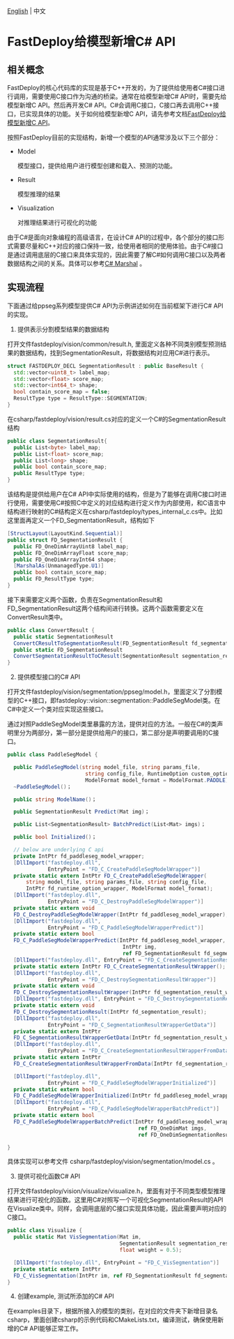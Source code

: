 [English](../../en/faq/develop_c_api_for_a_new_model.md) | 中文

# FastDeploy给模型新增C# API

## 相关概念

FastDeploy的核心代码库的实现是基于C++开发的，为了提供给使用者C#接口进行调用，需要使用C接口作为沟通的桥梁。通常在给模型新增C# API时，需要先给模型新增C API。然后再开发C# API。C#会调用C接口，C接口再去调用C++接口，已实现具体的功能。关于如何给模型新增C API，请先参考文档[FastDeploy给模型新增C API](./develop_c_api_for_a_new_model.md)。

按照FastDeploy目前的实现结构，新增一个模型的API通常涉及以下三个部分：

- Model

  模型接口，提供给用户进行模型创建和载入、预测的功能。

- Result

  模型推理的结果

- Visualization

  对推理结果进行可视化的功能

由于C#是面向对象编程的高级语言，在设计C# API的过程中，各个部分的接口形式需要尽量和C++对应的接口保持一致，给使用者相同的使用体验。由于C#接口是通过调用底层的C接口来具体实现的，因此需要了解C#如何调用C接口以及两者数据结构之间的关系。具体可以参考[C# Marshal](https://learn.microsoft.com/en-us/dotnet/framework/interop/marshalling-data-with-platform-invoke)
。

## 实现流程

下面通过给ppseg系列模型提供C# API为示例讲述如何在当前框架下进行C# API的实现。

1. 提供表示分割模型结果的数据结构

打开文件fastdeploy/vision/common/result.h, 里面定义各种不同类别模型预测结果的数据结构，找到SegmentationResult，将数据结构对应用C#进行表示。
```c++
struct FASTDEPLOY_DECL SegmentationResult : public BaseResult {
  std::vector<uint8_t> label_map;
  std::vector<float> score_map;
  std::vector<int64_t> shape;
  bool contain_score_map = false;
  ResultType type = ResultType::SEGMENTATION;
}
```
在csharp/fastdeploy/vision/result.cs对应的定义一个C#的SegmentationResult结构

```c#
public class SegmentationResult{
  public List<byte> label_map;
  public List<float> score_map;
  public List<long> shape;
  public bool contain_score_map;
  public ResultType type;
}
```

该结构是提供给用户在C# API中实际使用的结构，但是为了能够在调用C接口时进行使用，需要使用C#按照C中定义的对应结构进行定义作为内部使用，和C语言中结构进行映射的C#结构定义在csharp/fastdeploy/types_internal_c.cs中。比如这里面再定义一个FD_SegmentationResult，结构如下

```c#
[StructLayout(LayoutKind.Sequential)]
public struct FD_SegmentationResult {
  public FD_OneDimArrayUint8 label_map;
  public FD_OneDimArrayFloat score_map;
  public FD_OneDimArrayInt64 shape;
  [MarshalAs(UnmanagedType.U1)]
  public bool contain_score_map;
  public FD_ResultType type;
}
```

接下来需要定义两个函数，负责在SegmentationResult和FD_SegmentationResult这两个结构间进行转换。这两个函数需要定义在ConvertResult类中。

```c#
public class ConvertResult {
  public static SegmentationResult
  ConvertCResultToSegmentationResult(FD_SegmentationResult fd_segmentation_result);
  public static FD_SegmentationResult
  ConvertSegmentationResultToCResult(SegmentationResult segmentation_result);
}
```

2. 提供模型接口的C# API

打开文件fastdeploy/vision/segmentation/ppseg/model.h，里面定义了分割模型的C++接口，即fastdeploy::vision::segmentation::PaddleSegModel类。在C#中定义一个类对应实现这些接口。

通过对照PaddleSegModel类里暴露的方法，提供对应的方法。一般在C#的类声明里分为两部分，第一部分是提供给用户的接口，第二部分是声明要调用的C接口。

```c#
public class PaddleSegModel {

  public PaddleSegModel(string model_file, string params_file,
                         string config_file, RuntimeOption custom_option = null,
                         ModelFormat model_format = ModelFormat.PADDLE)；
  ~PaddleSegModel()；

  public string ModelName()；

  public SegmentationResult Predict(Mat img)；

  public List<SegmentationResult> BatchPredict(List<Mat> imgs)；

  public bool Initialized()；

  // below are underlying C api
  private IntPtr fd_paddleseg_model_wrapper;
  [DllImport("fastdeploy.dll",
             EntryPoint = "FD_C_CreatePaddleSegModelWrapper")]
  private static extern IntPtr FD_C_CreatePaddleSegModelWrapper(
      string model_file, string params_file, string config_file,
      IntPtr fd_runtime_option_wrapper, ModelFormat model_format);
  [DllImport("fastdeploy.dll",
             EntryPoint = "FD_C_DestroyPaddleSegModelWrapper")]
  private static extern void
  FD_C_DestroyPaddleSegModelWrapper(IntPtr fd_paddleseg_model_wrapper);
  [DllImport("fastdeploy.dll",
             EntryPoint = "FD_C_PaddleSegModelWrapperPredict")]
  private static extern bool
  FD_C_PaddleSegModelWrapperPredict(IntPtr fd_paddleseg_model_wrapper,
                                     IntPtr img,
                                     ref FD_SegmentationResult fd_segmentation_result);
  [DllImport("fastdeploy.dll", EntryPoint = "FD_C_CreateSegmentationResultWrapper")]
  private static extern IntPtr FD_C_CreateSegmentationResultWrapper();
  [DllImport("fastdeploy.dll",
             EntryPoint = "FD_C_DestroySegmentationResultWrapper")]
  private static extern void
  FD_C_DestroySegmentationResultWrapper(IntPtr fd_segmentation_result_wrapper);
  [DllImport("fastdeploy.dll", EntryPoint = "FD_C_DestroySegmentationResult")]
  private static extern void
  FD_C_DestroySegmentationResult(IntPtr fd_segmentation_result);
  [DllImport("fastdeploy.dll",
             EntryPoint = "FD_C_SegmentationResultWrapperGetData")]
  private static extern IntPtr
  FD_C_SegmentationResultWrapperGetData(IntPtr fd_segmentation_result_wrapper);
  [DllImport("fastdeploy.dll",
             EntryPoint = "FD_C_CreateSegmentationResultWrapperFromData")]
  private static extern IntPtr
  FD_C_CreateSegmentationResultWrapperFromData(IntPtr fd_segmentation_result);

  [DllImport("fastdeploy.dll",
             EntryPoint = "FD_C_PaddleSegModelWrapperInitialized")]
  private static extern bool
  FD_C_PaddleSegModelWrapperInitialized(IntPtr fd_paddleseg_model_wrapper);
  [DllImport("fastdeploy.dll",
             EntryPoint = "FD_C_PaddleSegModelWrapperBatchPredict")]
  private static extern bool
  FD_C_PaddleSegModelWrapperBatchPredict(IntPtr fd_paddleseg_model_wrapper,
                                          ref FD_OneDimMat imgs,
                                          ref FD_OneDimSegmentationResult results);

}
```
具体实现可以参考文件 csharp/fastdeploy/vision/segmentation/model.cs 。

3. 提供可视化函数C# API

打开文件fastdeploy/vision/visualize/visualize.h，里面有对于不同类型模型推理结果进行可视化的函数。这里用C#对照写一个可视化SegmentationResult的API在Visualize类中。同样，会调用底层的C接口实现具体功能，因此需要声明对应的C接口。

```c#
public class Visualize {
  public static Mat VisSegmentation(Mat im,
                                    SegmentationResult segmentation_result,
                                    float weight = 0.5);

  [DllImport("fastdeploy.dll", EntryPoint = "FD_C_VisSegmentation")]
  private static extern IntPtr
  FD_C_VisSegmentation(IntPtr im, ref FD_SegmentationResult fd_segmentation_result, float weight);
}
```

4. 创建example, 测试所添加的C# API

在examples目录下，根据所接入的模型的类别，在对应的文件夹下新增目录名csharp，里面创建csharp的示例代码和CMakeLists.txt，编译测试，确保使用新增的C# API能够正常工作。
